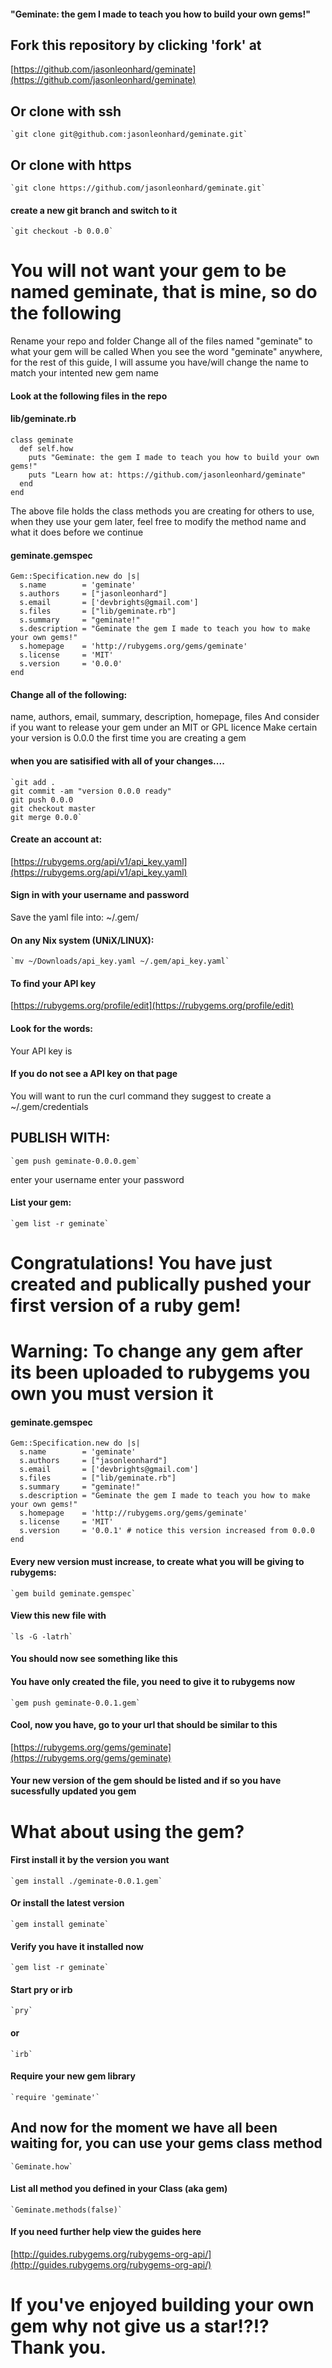 #### "Geminate: the gem I made to teach you how to build your own gems!"

## Fork this repository by clicking 'fork' at

[https://github.com/jasonleonhard/geminate](https://github.com/jasonleonhard/geminate)

## Or clone with ssh

    `git clone git@github.com:jasonleonhard/geminate.git`

## Or clone with https

    `git clone https://github.com/jasonleonhard/geminate.git`

#### create a new git branch and switch to it

    `git checkout -b 0.0.0`

# You will not want your gem to be named geminate, that is mine, so do the following
Rename your repo and folder
Change all of the files named "geminate" to what your gem will be called
When you see the word "geminate" anywhere, for the rest of this guide, I will assume you have/will change the name to match your intented new gem name

#### Look at the following files in the repo
#### lib/geminate.rb

    class geminate
      def self.how
        puts "Geminate: the gem I made to teach you how to build your own gems!"
        puts "Learn how at: https://github.com/jasonleonhard/geminate"
      end
    end

The above file holds the class methods you are creating for others to use, when they use your gem later, feel free to modify the method name and what it does before we continue

#### geminate.gemspec

    Gem::Specification.new do |s|
      s.name        = 'geminate'
      s.authors     = ["jasonleonhard"]
      s.email       = ['devbrights@gmail.com']
      s.files       = ["lib/geminate.rb"]
      s.summary     = "geminate!"
      s.description = "Geminate the gem I made to teach you how to make your own gems!"
      s.homepage    = 'http://rubygems.org/gems/geminate'
      s.license     = 'MIT'
      s.version     = '0.0.0'
    end

#### Change all of the following:

name, authors, email, summary, description, homepage, files
And consider if you want to release your gem under an MIT or GPL licence
Make certain your version is 0.0.0 the first time you are creating a gem

#### when you are satisified with all of your changes....

    `git add .
    git commit -am "version 0.0.0 ready"
    git push 0.0.0
    git checkout master
    git merge 0.0.0`

#### Create an account at:

[https://rubygems.org/api/v1/api_key.yaml](https://rubygems.org/api/v1/api_key.yaml)

#### Sign in with your username and password

Save the yaml file into: ~/.gem/

#### On any Nix system (UNiX/LINUX):

    `mv ~/Downloads/api_key.yaml ~/.gem/api_key.yaml`

#### To find your API key

[https://rubygems.org/profile/edit](https://rubygems.org/profile/edit)

#### Look for the words:

Your API key is

#### If you do not see a API key on that page

You will want to run the curl command they suggest to create a ~/.gem/credentials

## PUBLISH WITH:

    `gem push geminate-0.0.0.gem`

enter your username
enter your password

#### List your gem:

    `gem list -r geminate`

# Congratulations! You have just created and publically pushed your first version of a ruby gem!

# Warning: To change any gem after its been uploaded to rubygems you own you must version it

#### geminate.gemspec

    Gem::Specification.new do |s|
      s.name        = 'geminate'
      s.authors     = ["jasonleonhard"]
      s.email       = ['devbrights@gmail.com']
      s.files       = ["lib/geminate.rb"]
      s.summary     = "geminate!"
      s.description = "Geminate the gem I made to teach you how to make your own gems!"
      s.homepage    = 'http://rubygems.org/gems/geminate'
      s.license     = 'MIT'
      s.version     = '0.0.1' # notice this version increased from 0.0.0
    end

#### Every new version must increase, to create what you will be giving to rubygems:

    `gem build geminate.gemspec`

[//]: # (Successfully built RubyGem)
[//]: # (Name: geminate)
[//]: # ( `Version: 0.0.1`)
[//]: # ( File: geminate-0.0.1.gem)

#### View this new file with

    `ls -G -latrh`

#### You should now see something like this

[//]: # (geminate-0.0.1.gem)

#### You have only created the file, you need to give it to rubygems now

    `gem push geminate-0.0.1.gem`

#### Cool, now you have, go to your url that should be similar to this

[https://rubygems.org/gems/geminate](https://rubygems.org/gems/geminate)

#### Your new version of the gem should be listed and if so you have sucessfully updated you gem

# What about using the gem?

#### First install it by the version you want

    `gem install ./geminate-0.0.1.gem`

#### Or install the latest version

    `gem install geminate`

#### Verify you have it installed now

    `gem list -r geminate`

#### Start pry or irb

    `pry`

#### or

    `irb`

#### Require your new gem library

    `require 'geminate'`

## And now for the moment we have all been waiting for, you can use your gems class method

    `Geminate.how`

[//]: # (Geminate: the gem I made to teach you how to build your own gems!)
[//]: # (Learn how at: https://github.com/un5t0ppab13/geminate)

#### List all method you defined in your Class (aka gem)

    `Geminate.methods(false)`

#### If you need further help view the guides here

[http://guides.rubygems.org/rubygems-org-api/](http://guides.rubygems.org/rubygems-org-api/)

# If you've enjoyed building your own gem why not give us a star!?!? Thank you.
